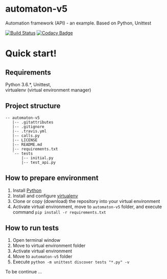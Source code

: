 # automaton-v5
Automation framework (API) - an example. Based on Python, Unittest

[![Build Status](https://travis-ci.org/BurhanH/automaton-v5.svg?branch=master)](https://travis-ci.org/BurhanH/automaton-v5)
[![Codacy Badge](https://api.codacy.com/project/badge/Grade/179c8d7e01a0486ebe5005e1e6183809)](https://app.codacy.com/app/BurhanH/automaton-v5?utm_source=github.com&utm_medium=referral&utm_content=BurhanH/automaton-v5&utm_campaign=Badge_Grade_Dashboard)

# Quick start!

## Requirements
Python 3.6.\*, Unittest, <br> 
virtualenv (virtual environment manager) <br>

## Project structure
```text
-- automaton-v5
   |-- .gitattributes
   |-- .gitignore
   |-- .travis.yml
   |-- calls.py
   |-- LICENSE
   |-- README.md
   |-- requirements.txt
   `-- tests
       |-- initial.py
       |-- test_api.py
```

## How to prepare environment
1) Install [Python](https://www.python.org/downloads/)
2) Install and configure [virtualenv](https://packaging.python.org/guides/installing-using-pip-and-virtualenv/)
3) Clone or copy (download) the repository into your virtual environment
4) Activate virtual environment, move to `automaton-v5` folder, and execute command `pip install -r requirements.txt`

## How to run tests
1) Open terminal window
2) Move to virtual environment folder
3) Activate virtual environment
4) Move to `automaton-v5` folder
5) Execute `python -m unittest discover tests "*.py" -v`

To be continue ...
